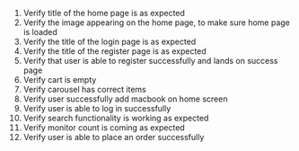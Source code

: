 1. Verify title of the home page is as expected
2. Verify the image appearing on the home page, to make sure home page is loaded
3. Verify the title of the login page is as expected
4. Verify the title of the register page is as expected
5. Verify that user is able to register successfully and lands on success page
6. Verify cart is empty
7. Verify carousel has correct items
8. Verify user successfully add macbook on home screen
9. Verify user is able to log in successfully
10. Verify search functionality is working as expected
11. Verify monitor count is coming as expected
12. Verify user is able to place an order successfully